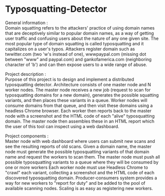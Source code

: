 # Typosquatting-Detector

General information : <br>
Domain squatting refers to the attackers' practice of using domain names that are deceptively similar to popular domain names, as a way of getting user traffic and confusing users about the nature of any one given site. The most popular type of domain squatting is called typosquatting and it capitalizes on a user's typos. Attackers register domain such as twwitter.com (two 'w's instead of one), wwwpaypal.com (missing dot between "www" and paypal.com) and gankofamerica.com (neighboring character of 'b') and can then expose users to a wide range of abuse.

Project description : <br>
Purpose of this project is to design and implement a distributed typosquatting detector. Architecture consists of one master node and N worker nodes. The master node receives a new job (request to scan for typosquatting domains for a new domain), generates the possible squatting variants, and then places these variants in a queue. Worker nodes will consume domains from that queue, and then visit these domains using a headless Chrome browser. Each worker then reports back to the master node with a screenshot and the HTML code of each "alive" typosquatting domain. The master node then assembles these in an HTML report which the user of this tool can inspect using a web dashboard.

Project components : <br>
Master node with web dashboard where users can submit new scans and see the resulting reports of old scans.
Given a domain name, the master node must generate the possible typosquatting variants of that domain name and request the workers to scan them. 
The master node must push all possible typosquatting variants to a queue where they will be consumed by one or more workers
Each worker node must use Headless Chrome to "crawl" each variant, collecting a screenshot and the HTML code of each discovered typosquatting domain. 
Producer-consumers system provides a way for new workers to "report for duty" and be added to the pool of available scanning nodes.
Scaling is as easy as registering new workers.
